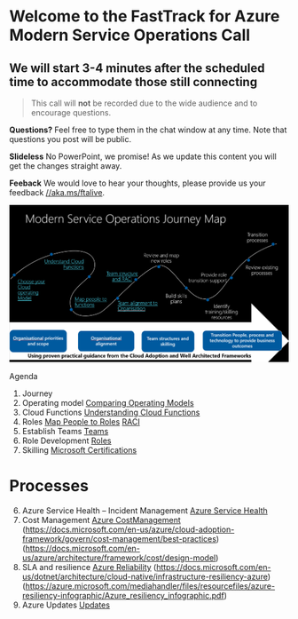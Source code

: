 # Welcome to the FastTrack for Azure Modern Service Operations Call
## We will start 3-4 minutes after the scheduled time to accommodate those still connecting

> This call will **not** be recorded due to the wide audience and to encourage questions.

**Questions?** Feel free to type them in the chat window at any time. Note that questions you post will be public. 

**Slideless** No PowerPoint, we promise! As we update this content you will get the changes straight away.

**Feeback** We would love to hear your thoughts, please provide us your feedback [//aka.ms/ftalive](https://aka.ms/ftalive).

![journey](/png/Journey.PNG)

Agenda
1. Journey
1. Operating model [Comparing Operating Models](https://docs.microsoft.com/en-us/azure/cloud-adoption-framework/operating-model/)
1. Cloud Functions [Understanding Cloud Functions](https://docs.microsoft.com/en-us/azure/cloud-adoption-framework/organize/#understand-required-cloud-functions)
2. Roles [Map People to Roles](https://docs.microsoft.com/en-us/azure/cloud-adoption-framework/organize/organization-structures) [RACI](https://docs.microsoft.com/en-us/azure/cloud-adoption-framework/organize/raci-alignment)
3. Establish Teams [Teams](https://docs.microsoft.com/en-us/azure/cloud-adoption-framework/get-started/#establish-teams)
4. Role Development [Roles](https://docs.microsoft.com/en-us/azure/cloud-adoption-framework/plan/suggested-skills)
5. Skilling [Microsoft Certifications](https://docs.microsoft.com/en-us/learn/certifications/)
# Processes
6. Azure Service Health – Incident Management [Azure Service Health](https://azure.microsoft.com/en-us/features/service-health/#features)
7. Cost Management [Azure CostManagement](https://azure.microsoft.com/en-us/services/cost-management/#features) (https://docs.microsoft.com/en-us/azure/cloud-adoption-framework/govern/cost-management/best-practices) (https://docs.microsoft.com/en-us/azure/architecture/framework/cost/design-model)
8. SLA and resilience [Azure Reliability](https://azure.microsoft.com/en-us/features/reliability/#features) (https://docs.microsoft.com/en-us/dotnet/architecture/cloud-native/infrastructure-resiliency-azure) (https://azure.microsoft.com/mediahandler/files/resourcefiles/azure-resiliency-infographic/Azure_resiliency_infographic.pdf)
9. Azure Updates [Updates](https://azure.microsoft.com/en-us/updates/)
